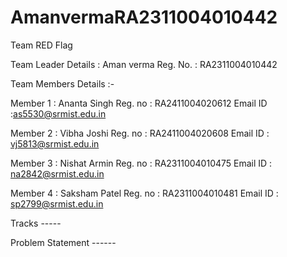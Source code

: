 # AmanvermaRA2311004010442

Team RED Flag

Team Leader Details : Aman verma
Reg. No. : RA2311004010442

Team Members Details :-

Member 1 : Ananta Singh
Reg. no : RA2411004020612
Email ID :as5530@srmist.edu.in

Member 2 : Vibha Joshi
Reg. no : RA2411004020608
Email ID : vj5813@srmist.edu.in

Member 3 : Nishat Armin
Reg. no : RA2311004010475
Email ID : na2842@srmist.edu.in

Member 4 : Saksham Patel
Reg. no : RA2311004010481
Email ID : sp2799@srmist.edu.in

Tracks -----

Problem Statement ------


